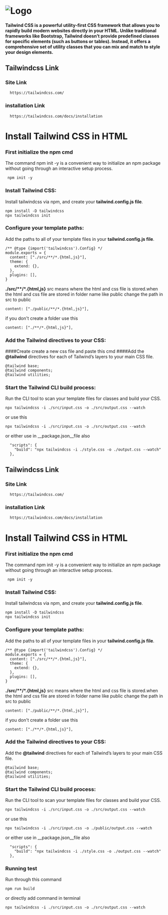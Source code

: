 
# ![Logo](https://static-00.iconduck.com/assets.00/tailwind-css-icon-512x64-vzqzx6f0.png)

#### Tailwind CSS is a powerful utility-first CSS framework that allows you to rapidly build modern websites directly in your HTML. Unlike traditional frameworks like Bootstrap, Tailwind doesn’t provide predefined classes for specific elements (such as buttons or tables). Instead, it offers a comprehensive set of utility classes that you can mix and match to style your design elements.


## Tailwindcss Link

### Site Link

```http
  https://tailwindcss.com/
  ```
### installation Link
```http  
  https://tailwindcss.com/docs/installation
```

# Install Tailwind CSS in HTML 

### First initialize the npm cmd
The command npm init -y is a convenient way to initialize an npm package without going through an interactive setup process.

```http
 npm init -y
```
### Install Tailwind CSS:
 Install tailwindcss via npm, and create your __tailwind.config.js file__.

```http
npm install -D tailwindcss
npx tailwindcss init
```
### Configure your template paths:

Add the paths to all of your template files in your __tailwind.config.js file__.
```http
/** @type {import('tailwindcss').Config} */
module.exports = {
  content: ["./src/**/*.{html,js}"],
  theme: {
    extend: {},
  },
  plugins: [],
}
```
__./src/**/*.{html,js}__ src means where the html and css file is stored.when the html and css file are stored in folder name like public change the path in src to public
```http
content: ["./public/**/*.{html,js}"],
```
if you don't create a folder use this
```http
content: ["./**/*.{html,js}"],
```
### Add the Tailwind directives to your CSS:
####Create create a new css file and paste this cmd
####Add the __@tailwind__ directives for each of Tailwind’s layers to your main CSS file.
```http
@tailwind base;
@tailwind components;
@tailwind utilities;
```
### Start the Tailwind CLI build process:
Run the CLI tool to scan your template files for classes and build your CSS.
```http
npx tailwindcss -i ./src/input.css -o ./src/output.css --watch
```
or use this
```http
npx tailwindcss -i ./src/input.css -o ./src/output.css --watch
```
or either use in __package.json__file also
```http
  "scripts": {
    "build": "npx tailwindcss -i ./style.css -o ./output.css --watch"
  },
```
## Tailwindcss Link

### Site Link

```http
  https://tailwindcss.com/
  ```
### installation Link
```http  
  https://tailwindcss.com/docs/installation
```

# Install Tailwind CSS in HTML 

### First initialize the npm cmd
The command npm init -y is a convenient way to initialize an npm package without going through an interactive setup process.

```http
 npm init -y
```
### Install Tailwind CSS:
 Install tailwindcss via npm, and create your __tailwind.config.js file__.

```http
npm install -D tailwindcss
npx tailwindcss init
```
### Configure your template paths:

Add the paths to all of your template files in your __tailwind.config.js file__.
```http
/** @type {import('tailwindcss').Config} */
module.exports = {
  content: ["./src/**/*.{html,js}"],
  theme: {
    extend: {},
  },
  plugins: [],
}
```
__./src/**/*.{html,js}__ src means where the html and css file is stored.when the html and css file are stored in folder name like public change the path in src to public
```http
content: ["./public/**/*.{html,js}"],
```
if you don't create a folder use this
```http
content: ["./**/*.{html,js}"],
```
### Add the Tailwind directives to your CSS:
Add the __@tailwind__ directives for each of Tailwind’s layers to your main CSS file.
```http
@tailwind base;
@tailwind components;
@tailwind utilities;
```
### Start the Tailwind CLI build process:
Run the CLI tool to scan your template files for classes and build your CSS.
```http
npx tailwindcss -i ./src/input.css -o ./src/output.css --watch
```
or use this
```http
npx tailwindcss -i ./src/input.css -o ./public/output.css --watch
```
or either use in __package.json__file also
```http
  "scripts": {
    "build": "npx tailwindcss -i ./style.css -o ./output.css --watch"
  },
```
### Running test

Run through this command

```http
npm run build
```
or directly add command in terminal

```http
npx tailwindcss -i ./src/input.css -o ./src/output.css --watch
```
